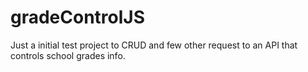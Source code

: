 # gradeControlJS

Just a initial test project to CRUD and few other request to an API that controls school grades info.
